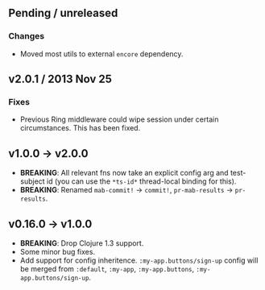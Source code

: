 ## Pending / unreleased

### Changes

 * Moved most utils to external `encore` dependency.


## v2.0.1 / 2013 Nov 25

### Fixes

  * Previous Ring middleware could wipe session under certain circumstances. This has been fixed.


## v1.0.0 → v2.0.0

  * **BREAKING**: All relevant fns now take an explicit config arg and test-subject id (you can use the `*ts-id*` thread-local binding for this).
  * **BREAKING**: Renamed `mab-commit!` -> `commit!`, `pr-mab-results` -> `pr-results`.


## v0.16.0 → v1.0.0

  * **BREAKING**: Drop Clojure 1.3 support.
  * Some minor bug fixes.
  * Add support for config inheritence. `:my-app.buttons/sign-up` config will be merged from `:default`, `:my-app`, `:my-app.buttons`, `:my-app.buttons/sign-up`.
